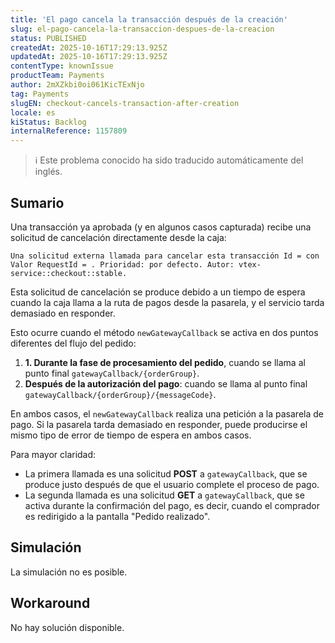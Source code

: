 ```yaml
---
title: 'El pago cancela la transacción después de la creación'
slug: el-pago-cancela-la-transaccion-despues-de-la-creacion
status: PUBLISHED
createdAt: 2025-10-16T17:29:13.925Z
updatedAt: 2025-10-16T17:29:13.925Z
contentType: knownIssue
productTeam: Payments
author: 2mXZkbi0oi061KicTExNjo
tag: Payments
slugEN: checkout-cancels-transaction-after-creation
locale: es
kiStatus: Backlog
internalReference: 1157809
---
```


>ℹ️ Este problema conocido ha sido traducido automáticamente del inglés.

## Sumario



Una transacción ya aprobada (y en algunos casos capturada) recibe una solicitud de cancelación directamente desde la caja:


    Una solicitud externa llamada para cancelar esta transacción Id = con Valor RequestId = . Prioridad: por defecto. Autor: vtex-service::checkout::stable.
Esta solicitud de cancelación se produce debido a un tiempo de espera cuando la caja llama a la ruta de pagos desde la pasarela, y el servicio tarda demasiado en responder.

Esto ocurre cuando el método `newGatewayCallback` se activa en dos puntos diferentes del flujo del pedido:



1. **1. Durante la fase de procesamiento del pedido**, cuando se llama al punto final `gatewayCallback/{orderGroup}`.
2. **Después de la autorización del pago**: cuando se llama al punto final `gatewayCallback/{orderGroup}/{messageCode}`.

En ambos casos, el `newGatewayCallback` realiza una petición a la pasarela de pago. Si la pasarela tarda demasiado en responder, puede producirse el mismo tipo de error de tiempo de espera en ambos casos.

Para mayor claridad:


- La primera llamada es una solicitud **POST** a `gatewayCallback`, que se produce justo después de que el usuario complete el proceso de pago.
- La segunda llamada es una solicitud **GET** a `gatewayCallback`, que se activa durante la confirmación del pago, es decir, cuando el comprador es redirigido a la pantalla "Pedido realizado".


## Simulación


La simulación no es posible.


## Workaround


No hay solución disponible.




